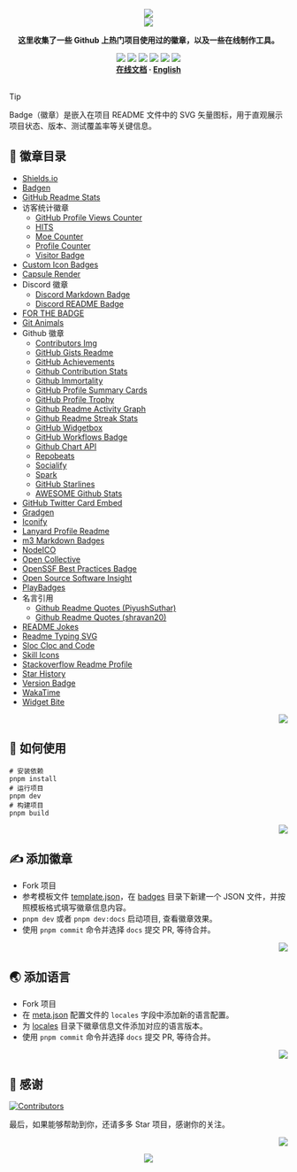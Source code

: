 <a name="readme-top"></a>

<div align="center">
  <div>
    <img src="https://capsule-render.vercel.app/api?type=waving&color=4D908E&height=160&section=header">
  </div>
  <a href="https://github.com/xiaohuohumax/badge-collection">
    <img src="https://readme-typing-svg.demolab.com?font=Fira+Code&size=32&pause=1000&height=68&lines=%F0%9F%8E%96%EF%B8%8FBadge+Collection%F0%9F%8E%96%EF%B8%8F"/>
  </a>
  <p><b>这里收集了一些 Github 上热门项目使用过的徽章，以及一些在线制作工具。</b></p>
  <div>
    <a href="https://github.com/xiaohuohumax/badge-collection?tab=MIT-1-ov-file#readme"><img src="https://img.shields.io/github/license/xiaohuohumax/badge-collection" /></a>
    <a href="https://github.com/xiaohuohumax/badge-collection/pulls"><img src="https://img.shields.io/github/issues-pr/xiaohuohumax/badge-collection" /></a>
    <a href="https://github.com/xiaohuohumax/badge-collection/issues"><img src="https://img.shields.io/github/issues/xiaohuohumax/badge-collection" /></a>
    <a href="https://github.com/xiaohuohumax/badge-collection"><img src="https://api.visitorbadge.io/api/combined?path=https%3A%2F%2Fgithub.com%2Fxiaohuohumax%2Fbadge-collection&countColor=%2337D67A&style=flat&labelStyle=lower" /></a>
    <a href="https://github.com/xiaohuohumax/badge-collection"><img src="https://img.shields.io/badge/badges-52-37D67A?labelColor=555555" /></a>
    <a href="https://github.com/xiaohuohumax/badge-collection"><img src="https://img.shields.io/github/stars/xiaohuohumax/badge-collection" /></a>
  </div>
  <div>
    <b>
       <a href="https://xiaohuohumax.github.io/badge-collection/">在线文档</a>
      · <a href="README_en-US.md">English</a>
    </b>
  </div>
  <br/>
</div>

> [!Tip]
> Badge（徽章）是嵌入在项目 README 文件中的 SVG 矢量图标，用于直观展示项目状态、版本、测试覆盖率等关键信息‌。

## 📑 徽章目录

* [Shields.io](dist/badges/shields-io/README.md)
* [Badgen](dist/badges/badgen/README.md)
* [GitHub Readme Stats](dist/badges/github-readme-stats/README.md)
* 访客统计徽章
  * [GitHub Profile Views Counter](dist/badges/visit-counter/github-profile-views-counter/README.md)
  * [HITS](dist/badges/visit-counter/hit-counter/README.md)
  * [Moe Counter](dist/badges/visit-counter/moe-counter/README.md)
  * [Profile Counter](dist/badges/visit-counter/profile-counter/README.md)
  * [Visitor Badge](dist/badges/visit-counter/web-visitorbadge-nextjs/README.md)
* [Custom Icon Badges](dist/badges/custom-icon-badges/README.md)
* [Capsule Render](dist/badges/capsule-render/README.md)
* Discord 徽章
  * [Discord Markdown Badge](dist/badges/discord/dcbadge/README.md)
  * [Discord README Badge](dist/badges/discord/discord-readme-badge/README.md)
* [FOR THE BADGE](dist/badges/for-the-badge/README.md)
* [Git Animals](dist/badges/gitanimals/README.md)
* Github 徽章
  * [Contributors Img](dist/badges/github/contributors-img/README.md)
  * [GitHub Gists Readme](dist/badges/github/gists-readme/README.md)
  * [GitHub Achievements](dist/badges/github/gitHub-achievements/README.md)
  * [Github Contribution Stats](dist/badges/github/github-contribution-stats/README.md)
  * [Github Immortality](dist/badges/github/github-immortality/README.md)
  * [GitHub Profile Summary Cards](dist/badges/github/github-profile-summary-cards/README.md)
  * [GitHub Profile Trophy](dist/badges/github/github-profile-trophy/README.md)
  * [Github Readme Activity Graph](dist/badges/github/github-readme-activity-graph/README.md)
  * [Github Readme Streak Stats](dist/badges/github/github-readme-streak-stats/README.md)
  * [GitHub Widgetbox](dist/badges/github/github-widgetbox/README.md)
  * [GitHub Workflows Badge](dist/badges/github/github-workflows/README.md)
  * [Github Chart API](dist/badges/github/githubchart-api/README.md)
  * [Repobeats](dist/badges/github/repobeats/README.md)
  * [Socialify](dist/badges/github/socialify/README.md)
  * [Spark](dist/badges/github/spark/README.md)
  * [GitHub Starlines](dist/badges/github/starlines/README.md)
  * [AWESOME Github Stats](dist/badges/github/template/README.md)
* [GitHub Twitter Card Embed](dist/badges/github-twitter-card-embed/README.md)
* [Gradgen](dist/badges/gradgen/README.md)
* [Iconify](dist/badges/iconify/README.md)
* [Lanyard Profile Readme](dist/badges/lanyard-profile-readme/README.md)
* [m3 Markdown Badges](dist/badges/m3-Markdown-Badges/README.md)
* [NodeICO](dist/badges/nodei-co/README.md)
* [Open Collective](dist/badges/open-collective/README.md)
* [OpenSSF Best Practices Badge](dist/badges/openssf-best-practices/README.md)
* [Open Source Software Insight](dist/badges/ossinsight/README.md)
* [PlayBadges](dist/badges/play-badges/README.md)
* 名言引用
  * [Github Readme Quotes (PiyushSuthar)](dist/badges/quotes/github-readme-quotes_1/README.md)
  * [Github Readme Quotes (shravan20)](dist/badges/quotes/github-readme-quotes_2/README.md)
* [README Jokes](dist/badges/readme-jokes/README.md)
* [Readme Typing SVG](dist/badges/readme-typing-svg/README.md)
* [Sloc Cloc and Code](dist/badges/scc/README.md)
* [Skill Icons](dist/badges/skill-icons/README.md)
* [Stackoverflow Readme Profile](dist/badges/stackoverflow-readme-profile/README.md)
* [Star History](dist/badges/star-history/README.md)
* [Version Badge](dist/badges/version-badge/README.md)
* [WakaTime](dist/badges/wakatime/README.md)
* [Widget Bite](dist/badges/widget-bite/README.md)

<p align="right"><a href="#readme-top"><img src="https://img.shields.io/badge/回到顶部-555555?style=for-the-badge"></a></p>

## 🏃 如何使用

```shell
# 安装依赖
pnpm install
# 运行项目
pnpm dev
# 构建项目
pnpm build
```

<p align="right"><a href="#readme-top"><img src="https://img.shields.io/badge/回到顶部-555555?style=for-the-badge"></a></p>

## ✍ 添加徽章

* Fork 项目
* 参考模板文件 [template.json](/badges/template.json)，在 [badges](/badges) 目录下新建一个 JSON 文件，并按照模板格式填写徽章信息内容。
* `pnpm dev` 或者 `pnpm dev:docs` 启动项目, 查看徽章效果。
* 使用 `pnpm commit` 命令并选择 `docs` 提交 PR, 等待合并。

<p align="right"><a href="#readme-top"><img src="https://img.shields.io/badge/回到顶部-555555?style=for-the-badge"></a></p>

## 🌏 添加语言

* Fork 项目
* 在 [meta.json](/meta.json) 配置文件的 `locales` 字段中添加新的语言配置。
* 为 [locales](/locales) 目录下徽章信息文件添加对应的语言版本。
* 使用 `pnpm commit` 命令并选择 `docs` 提交 PR, 等待合并。

<p align="right"><a href="#readme-top"><img src="https://img.shields.io/badge/回到顶部-555555?style=for-the-badge"></a></p>

## 💖 感谢

[![Contributors](https://contrib.rocks/image?repo=xiaohuohumax/badge-collection)](https://github.com/xiaohuohumax/badge-collection/contributors)

最后，如果能够帮助到你，还请多多 Star 项目，感谢你的关注。

<p align="right"><a href="#readme-top"><img src="https://img.shields.io/badge/回到顶部-555555?style=for-the-badge"></a></p>

<div align="center">
  <img src="https://capsule-render.vercel.app/api?type=waving&color=4D908E&height=100&section=footer">
</div>
